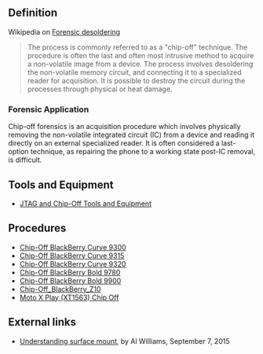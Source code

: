 ## Definition

Wikipedia on [Forensic
desoldering](http://en.wikipedia.org/wiki/Mobile_device_forensics#Forensic_desoldering)

> The process is commonly referred to as a "chip-off" technique. The
> procedure is often the last and often most intrusive method to acquire
> a non-volatile image from a device. The process involves desoldering
> the non-volatile memory circuit, and connecting it to a specialized
> reader for acquisition. It is possible to destroy the circuit during
> the processes through physical or heat damage.

### Forensic Application

Chip-off forensics is an acquisition procedure which involves physically
removing the non-volatile integrated circuit (IC) from a device and
reading it directly on an external specialized reader. It is often
considered a last-option technique, as repairing the phone to a working
state post-IC removal, is difficult.

## Tools and Equipment

- [JTAG and Chip-Off Tools and
  Equipment](JTAG_and_Chip-Off_Tools_and_Equipment "wikilink")

## Procedures

- [Chip-Off BlackBerry Curve
  9300](Chip-Off_BlackBerry_Curve_9300 "wikilink")
- [Chip-Off BlackBerry Curve
  9315](Chip-Off_BlackBerry_Curve_9315 "wikilink")
- [Chip-Off BlackBerry Curve
  9320](Chip-Off_BlackBerry_Curve_9320 "wikilink")
- [Chip-Off BlackBerry Bold
  9780](Chip-Off_BlackBerry_Bold_9780 "wikilink")
- [Chip-Off BlackBerry Bold
  9900](Chip-Off_BlackBerry_Bold_9900 "wikilink")
- [Chip-Off_BlackBerry_Z10](Chip-Off_BlackBerry_Z10 "wikilink")
- [Moto X Play (XT1563) Chip
  Off](Moto_X_Play_(XT1563)_Chip_Off "wikilink")

## External links

- [Understanding surface
  mount](http://hackaday.com/2015/09/07/understanding-surface-mount/),
  by Al Williams, September 7, 2015